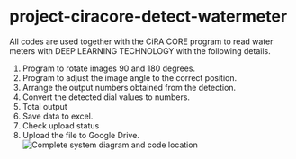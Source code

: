 # project-ciracore-detect-watermeter
All codes are used together with the CiRA CORE program to read water meters with DEEP LEARNING TECHNOLOGY with the following details.
1. Program to rotate images 90 and 180 degrees.
2. Program to adjust the image angle to the correct position.
3. Arrange the output numbers obtained from the detection.
4. Convert the detected dial values to numbers.
5. Total output
6. Save data to excel.
7. Check upload status
8. Upload the file to Google Drive.
![Complete system diagram and code location](..\Image\workflow.png)
